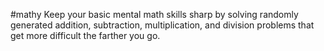 #mathy
Keep your basic mental math skills sharp by solving randomly generated addition, subtraction, multiplication, and division problems that get more difficult the farther you go.